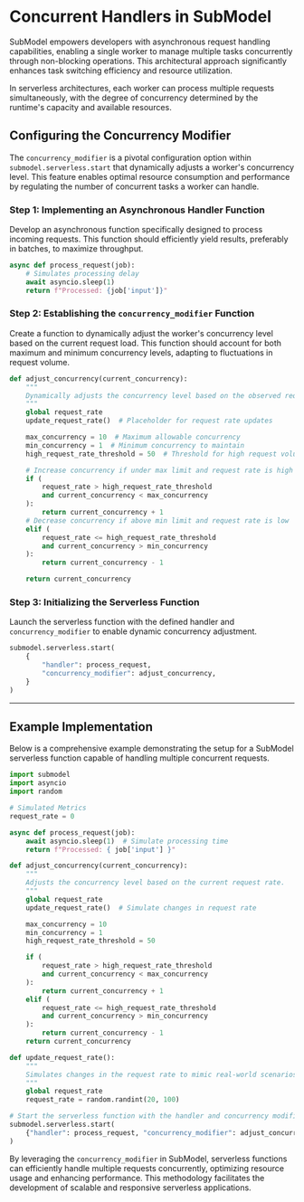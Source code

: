 # Concurrent Handlers in SubModel

SubModel empowers developers with asynchronous request handling capabilities, enabling a single worker to manage multiple tasks concurrently through non-blocking operations. This architectural approach significantly enhances task switching efficiency and resource utilization.

In serverless architectures, each worker can process multiple requests simultaneously, with the degree of concurrency determined by the runtime's capacity and available resources.

## Configuring the Concurrency Modifier

The `concurrency_modifier` is a pivotal configuration option within `submodel.serverless.start` that dynamically adjusts a worker's concurrency level. This feature enables optimal resource consumption and performance by regulating the number of concurrent tasks a worker can handle.

### Step 1: Implementing an Asynchronous Handler Function

Develop an asynchronous function specifically designed to process incoming requests. This function should efficiently yield results, preferably in batches, to maximize throughput.

```python
async def process_request(job):
    # Simulates processing delay
    await asyncio.sleep(1)
    return f"Processed: {job['input']}"
```

### Step 2: Establishing the `concurrency_modifier` Function

Create a function to dynamically adjust the worker's concurrency level based on the current request load. This function should account for both maximum and minimum concurrency levels, adapting to fluctuations in request volume.

```python
def adjust_concurrency(current_concurrency):
    """
    Dynamically adjusts the concurrency level based on the observed request rate.
    """
    global request_rate
    update_request_rate()  # Placeholder for request rate updates

    max_concurrency = 10  # Maximum allowable concurrency
    min_concurrency = 1  # Minimum concurrency to maintain
    high_request_rate_threshold = 50  # Threshold for high request volume

    # Increase concurrency if under max limit and request rate is high
    if (
        request_rate > high_request_rate_threshold
        and current_concurrency < max_concurrency
    ):
        return current_concurrency + 1
    # Decrease concurrency if above min limit and request rate is low
    elif (
        request_rate <= high_request_rate_threshold
        and current_concurrency > min_concurrency
    ):
        return current_concurrency - 1

    return current_concurrency
```

### Step 3: Initializing the Serverless Function

Launch the serverless function with the defined handler and `concurrency_modifier` to enable dynamic concurrency adjustment.

```python
submodel.serverless.start(
    {
        "handler": process_request,
        "concurrency_modifier": adjust_concurrency,
    }
)
```

---

## Example Implementation

Below is a comprehensive example demonstrating the setup for a SubModel serverless function capable of handling multiple concurrent requests.

```python
import submodel
import asyncio
import random

# Simulated Metrics
request_rate = 0

async def process_request(job):
    await asyncio.sleep(1)  # Simulate processing time
    return f"Processed: { job['input'] }"

def adjust_concurrency(current_concurrency):
    """
    Adjusts the concurrency level based on the current request rate.
    """
    global request_rate
    update_request_rate()  # Simulate changes in request rate

    max_concurrency = 10
    min_concurrency = 1
    high_request_rate_threshold = 50

    if (
        request_rate > high_request_rate_threshold
        and current_concurrency < max_concurrency
    ):
        return current_concurrency + 1
    elif (
        request_rate <= high_request_rate_threshold
        and current_concurrency > min_concurrency
    ):
        return current_concurrency - 1
    return current_concurrency

def update_request_rate():
    """
    Simulates changes in the request rate to mimic real-world scenarios.
    """
    global request_rate
    request_rate = random.randint(20, 100)

# Start the serverless function with the handler and concurrency modifier
submodel.serverless.start(
    {"handler": process_request, "concurrency_modifier": adjust_concurrency}
)
```

By leveraging the `concurrency_modifier` in SubModel, serverless functions can efficiently handle multiple requests concurrently, optimizing resource usage and enhancing performance. This methodology facilitates the development of scalable and responsive serverless applications.